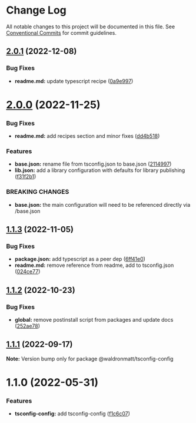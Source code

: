 # Change Log

All notable changes to this project will be documented in this file.
See [Conventional Commits](https://conventionalcommits.org) for commit guidelines.

## [2.0.1](https://github.com/waldronmatt/shareable-configs/compare/@waldronmatt/tsconfig-config@2.0.0...@waldronmatt/tsconfig-config@2.0.1) (2022-12-08)

### Bug Fixes

- **readme.md:** update typescript recipe ([0a9e997](https://github.com/waldronmatt/shareable-configs/commit/0a9e997d23bcfe3962161356b446a5cfa04a8af5))

# [2.0.0](https://github.com/waldronmatt/shareable-configs/compare/@waldronmatt/tsconfig-config@1.1.3...@waldronmatt/tsconfig-config@2.0.0) (2022-11-25)

### Bug Fixes

- **readme.md:** add recipes section and minor fixes ([dd4b518](https://github.com/waldronmatt/shareable-configs/commit/dd4b51845ae980dc6dca8a2fbf4c7796c95e8663))

### Features

- **base.json:** rename file from tsconfig.json to base.json ([2114997](https://github.com/waldronmatt/shareable-configs/commit/21149972d7270c2ffabb63935a0bfb3f1dc5587c))
- **lib.json:** add a library configuration with defaults for library publishing ([f31f2b1](https://github.com/waldronmatt/shareable-configs/commit/f31f2b1e427bf5cd6b1009278c229acf85e9c0ce))

### BREAKING CHANGES

- **base.json:** the main configuration will need to be referenced directly via /base.json

## [1.1.3](https://github.com/waldronmatt/shareable-configs/compare/@waldronmatt/tsconfig-config@1.1.2...@waldronmatt/tsconfig-config@1.1.3) (2022-11-05)

### Bug Fixes

- **package.json:** add typescript as a peer dep ([6ff41e0](https://github.com/waldronmatt/shareable-configs/commit/6ff41e056136988a9f38f3e84c1914665db40bfe))
- **readme.md:** remove reference from readme, add to tsconfig.json ([024ce77](https://github.com/waldronmatt/shareable-configs/commit/024ce7786400d16a947aad8a6a75dd9bc1c2bf63))

## [1.1.2](https://github.com/waldronmatt/shareable-configs/compare/@waldronmatt/tsconfig-config@1.1.1...@waldronmatt/tsconfig-config@1.1.2) (2022-10-23)

### Bug Fixes

- **global:** remove postinstall script from packages and update docs ([252ae78](https://github.com/waldronmatt/shareable-configs/commit/252ae787ec89902f130ee28d2af63255fdfabb4d))

## [1.1.1](https://github.com/waldronmatt/shareable-configs/compare/@waldronmatt/tsconfig-config@1.1.0...@waldronmatt/tsconfig-config@1.1.1) (2022-09-17)

**Note:** Version bump only for package @waldronmatt/tsconfig-config

# 1.1.0 (2022-05-31)

### Features

- **tsconfig-config:** add tsconfig-config ([f1c6c07](https://github.com/waldronmatt/shareable-configs/commit/f1c6c0771433cf20fef3417f834859366c4b8c9c))
